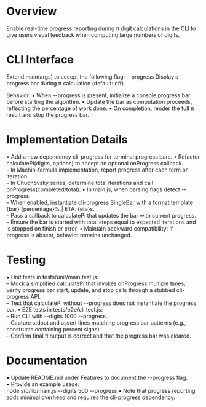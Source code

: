# Overview
Enable real-time progress reporting during π digit calculations in the CLI to give users visual feedback when computing large numbers of digits.

# CLI Interface
Extend main(args) to accept the following flag:
--progress            Display a progress bar during π calculation (default: off)

Behavior:
  • When --progress is present, initialize a console progress bar before starting the algorithm.
  • Update the bar as computation proceeds, reflecting the percentage of work done.
  • On completion, render the full π result and stop the progress bar.

# Implementation Details
• Add a new dependency cli-progress for terminal progress bars.
• Refactor calculatePi(digits, options) to accept an optional onProgress callback.  
  – In Machin-formula implementation, report progress after each term or iteration.  
  – In Chudnovsky series, determine total iterations and call onProgress(completed/total).
• In main.js, when parsing flags detect --progress.  
  – When enabled, instantiate cli-progress SingleBar with a format template {bar} {percentage}% | ETA: {eta}s.  
  – Pass a callback to calculatePi that updates the bar with current progress.  
  – Ensure the bar is started with total steps equal to expected iterations and is stopped on finish or error.
• Maintain backward compatibility: if --progress is absent, behavior remains unchanged.

# Testing
• Unit tests in tests/unit/main.test.js:  
  – Mock a simplified calculatePi that invokes onProgress multiple times; verify progress bar start, update, and stop calls through a stubbed cli-progress API.  
  – Test that calculatePi without --progress does not instantiate the progress bar.
• E2E tests in tests/e2e/cli.test.js:  
  – Run CLI with --digits 1000 --progress.  
  – Capture stdout and assert lines matching progress bar patterns (e.g., constructs containing percent signs).  
  – Confirm final π output is correct and that the progress bar was cleared.

# Documentation
• Update README.md under Features to document the --progress flag.  
• Provide an example usage:  
    node src/lib/main.js --digits 500 --progress
• Note that progress reporting adds minimal overhead and requires the cli-progress dependency.